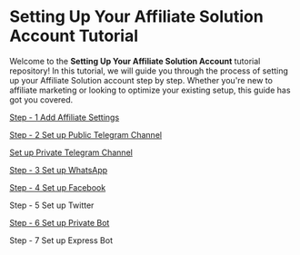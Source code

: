 # Setting Up Your Affiliate Solution Account Tutorial

Welcome to the **Setting Up Your Affiliate Solution Account** tutorial repository! In this tutorial, we will guide you through the process of setting up your Affiliate Solution account step by step. Whether you're new to affiliate marketing or looking to optimize your existing setup, this guide has got you covered.

[Step - 1 Add Affiliate Settings](https://github.com/affiliatesolutionhelp/tutorial/wiki/How-to-Add-Affiliate-Settings%3F)

[Step - 2 Set up Public Telegram Channel](https://github.com/affiliatesolutionhelp/tutorial/wiki/How-to-Add-a-Telegram-Channel%3F)

[Set up Private Telegram Channel](https://github.com/affiliatesolutionhelp/tutorial/wiki/How-to-add-private-channel%3F)

[Step - 3 Set up WhatsApp](https://github.com/affiliatesolutionhelp/tutorial/wiki/How-to-set-up-WhatsApp%3F)

[Step - 4 Set up Facebook](https://github.com/affiliatesolutionhelp/tutorial/wiki/How-to-set-up-Facebook-Page%3F)

Step - 5 Set up Twitter

[Step - 6 Set up Private Bot](https://github.com/affiliatesolutionhelp/tutorial/wiki/How-to-set-up-private-bot%3F)

Step - 7 Set up Express Bot
